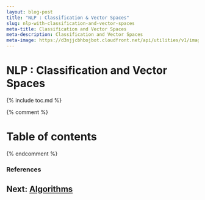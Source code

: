 ```yaml
---
layout: blog-post
title: "NLP : Classification & Vector Spaces"
slug: nlp-with-classification-and-vector-spaces
meta-title: Classification and Vector Spaces
meta-description: Classification and Vector Spaces
meta-image: https://d3njjcbhbojbot.cloudfront.net/api/utilities/v1/imageproxy/https://coursera-course-photos.s3.amazonaws.com/e5/11a4e05a3a47be8321a947b8ebccc3/Course-Logo-1.png?auto=format%2Ccompress&dpr=1
---
```


# NLP : Classification and Vector Spaces

{% include toc.md %}

{% comment %} 
<!-- Not including since it is generated in the table TOC-->
Table of contents
=================

<!--ts-->
  <!-- + [Introduction](#introduction)
  + [keyterms](#keyterms) 
    * [complexity](#complexity)
    * [stable_unstable](#stable_unstable)
  + [data_structures](#ds)
    * [arrays](#arrays)
  + [algorithms](#sort-algorithms)
    + [sorting](#sort-algorithms)
      * [bubble_Sort](#bubble-sort)
  + [References](#references) -->
<!--te-->
{% endcomment %} 

### References



## Next: [Algorithms](/noteathon/java-ds-algo)
